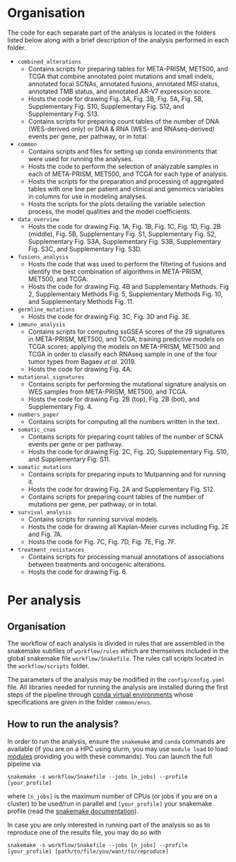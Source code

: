 # Organisation

The code for each separate part of the analysis is located in the folders listed below along with a brief description of
the analysis performed in each folder.

- `combined_alterations`
    - Contains scripts for preparing tables for META-PRISM, MET500, and TCGA that combine annotated point mutations and
      small indels, annotated focal SCNAs, annotated fusions, annotated MSI status, annotated TMB status, and annotated
      AR-V7 expression score.
    - Hosts the code for drawing Fig. 3A, Fig. 3B, Fig. 5A, Fig. 5B, Supplementary Fig. S10, Supplementary Fig. S12,
    and Supplementary Fig. S13.
    - Contains scripts for preparing count tables of the number of DNA (WES-derived only) or DNA & RNA
    (WES- and RNAseq-derived) events per gene, per pathway, or in total.
- `common`
    - Contains scripts and files for setting up conda environments that were used for running the analyses.
    - Hosts the code to perform the selection of analyzable samples in each of META-PRISM, MET500, and TCGA for each
    type of analysis.
    - Hosts the scripts for the preparation and processing of aggregated tables with one line per patient and
      clinical and genomics variables in columns for use in modeling analyses.
    - Hosts the scripts for the plots detailing the variable selection process, the model qualities and the model
      coefficients.
- `data_overview`
    - Hosts the code for drawing Fig. 1A, Fig. 1B, Fig. 1C, Fig. 1D, Fig. 2B (middle), Fig. 5B, Supplementary Fig.
      S1, Supplementary Fig. S2, Supplementary Fig. S3A, Supplementary Fig. S3B, Supplementary Fig. S3C, and
      Supplementary Fig. S3D.
- `fusions_analysis`
    - Hosts the code that was used to perform the filtering of fusions and identify the best combination of algorithms
    in META-PRISM, MET500, and TCGA.
    - Hosts the code for drawing Fig. 4B and Supplementary Methods. Fig 2, Supplementary Methods Fig. 5, Supplementary
      Methods Fig. 10, and Supplementary Methods Fig. 11.
- `germline_mutations`
    - Hosts the code for drawing Fig. 3C, Fig. 3D and Fig. 3E.
- `immuno_analysis`
    - Contains scripts for computing ssGSEA scores of the 29 signatures in META-PRISM, MET500, and TCGA; training
      predictive models on TCGA scores; applying the models on META-PRISM, MET500 and TCGA in order to classify each
      RNAseq sample in one of the four tumor types from Bagaev *et al*. 2019.
    - Hosts the code for drawing Fig. 4A.
- `mutational_signatures`
    - Contains scripts for performing the mutational signature analysis on WES samples from META-PRISM, MET500, and
      TCGA.
    - Hosts the code for drawing Fig. 2B (top), Fig. 2B (bot), and Supplementary Fig. 4.
- `numbers_paper`
    - Contains scripts for computing all the numbers written in the text.
- `somatic_cnas`
    - Contains scripts for preparing count tables of the number of SCNA events per gene or per pathway.
    - Hosts the code for drawing Fig. 2C, Fig. 2D, Supplementary Fig. S10, and Supplementary Fig. S11.
- `somatic_mutations`
    - Contains scripts for preparing inputs to Mutpanning and for running it.
    - Hosts the code for drawing Fig. 2A and Supplementary Fig. S12.
    - Contains scripts for preparing count tables of the number of mutations per gene, per pathway, or in total.
- `survival_analysis`
    - Contains scripts for running survival models.
    - Hosts the code for drawing all Kaplan-Meier curves including Fig. 2E and Fig. 7A.
    - Hosts the code for Fig. 7C, Fig. 7D, Fig. 7E, Fig. 7F.
- `treatment_resistances`
    - Contains scripts for processing manual annotations of associations between treatments and oncogenic alterations.
    - Hosts the code for drawing Fig. 6.

# Per analysis

## Organisation

The workflow of each analysis is divided in rules that are assembled in the snakemake subfiles of `workflow/rules` which
are themselves included in the global snakemake file `workflow/Snakefile`. The rules call scripts located in the
`workflow/scripts` folder.

The parameters of the analysis may be modified in the `config/config.yaml` file. All libraries needed for running the
analysis are installed during the first steps of the pipeline through [conda virtual
environments](https://conda.io/projects/conda/en/latest/user-guide/tasks/manage-environments.html) whose specifications
are given in the folder `common/envs`.

## How to run the analysis?

In order to run the analysis, ensure the `snakemake` and `conda` commands are available (if you are on a HPC using
slurm, you may use `module load` to load [modules](https://curc.readthedocs.io/en/latest/compute/modules.html) providing
you with these commands). You can launch the full pipeline via

```
snakemake -s workflow/Snakefile --jobs [n_jobs] --profile [your_profile]
```

where `[n_jobs]` is the maximum number of CPUs (or jobs if you are on a cluster) to be used/run in parallel and
`[your_profile]` your snakemake profile (read the [snakemake
documentation](<https://snakemake.readthedocs.io/en/stable/executing/cli.html#profiles>)).

In case you are only interested in running part of the analysis so as to reproduce one of the results file, you may do
so with

```
snakemake -s workflow/Snakefile --jobs [n_jobs] --profile [your_profile] [path/to/file/you/want/to/reproduce]
```
